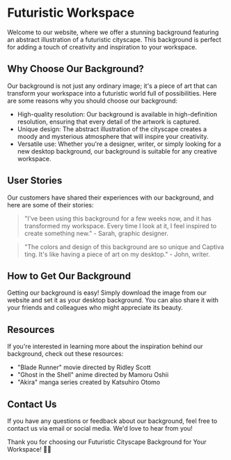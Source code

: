 <!--font:Poppins-->

# Futuristic Workspace

Welcome to our website, where we offer a stunning background featuring an abstract illustration of a futuristic cityscape. This background is perfect for adding a touch of creativity and inspiration to your workspace.

## Why Choose Our Background?

Our background is not just any ordinary image; it's a piece of art that can transform your workspace into a futuristic world full of possibilities. Here are some reasons why you should choose our background:

-   High-quality resolution: Our background is available in high-definition resolution, ensuring that every detail of the artwork is captured.
-   Unique design: The abstract illustration of the cityscape creates a moody and mysterious atmosphere that will inspire your creativity.
-   Versatile use: Whether you're a designer, writer, or simply looking for a new desktop background, our background is suitable for any creative workspace.

## User Stories

Our customers have shared their experiences with our background, and here are some of their stories:

> "I've been using this background for a few weeks now, and it has transformed my workspace. Every time I look at it, I feel inspired to create something new." - Sarah, graphic designer.

> "The colors and design of this background are so unique and Cap<wbr>ti<wbr>va<wbr>ting. It's like having a piece of art on my desktop." - John, writer.

## How to Get Our Background

Getting our background is easy! Simply download the image from our website and set it as your desktop background. You can also share it with your friends and colleagues who might appreciate its beauty.

## Resources

If you're interested in learning more about the inspiration behind our background, check out these resources:

-   "Blade Runner" movie directed by Ridley Scott
-   "Ghost in the Shell" anime directed by Mamoru Oshii
-   "Akira" manga series created by Katsuhiro Otomo

## Contact Us

If you have any questions or feedback about our background, feel free to contact us via email or social media. We'd love to hear from you!

Thank you for choosing our Futuristic Cityscape Background for Your Workspace! 🚀🌃

<!--

Write me content for website with wallpaper which alt text is:

"A wallpaper featuring an abstract illustration of a futuristic cityscape, with glowing lights and a dark and moody color scheme, set against a gradient background."

The name/title of the page should not be 1:1 copy of the alt text but rather a real content of the website which is using this wallpaper.

- Use markdown format
- Start with heading
- Heading should be short and concise
- The content should look like a real website
- The website should not be about the wallpaper, wallpaper is just a related background
- Heading should be contain work "wallpaper" or "background"
- Include real sections like references, contact, user stories, etc. use things relevant to the page purpose.
- Feel free to use structure like headings, bullets, numbering, blockquotes, paragraphs, horizontal lines, etc.
- You can use formatting like bold or _italic_
- You can include UTF-8 emojis
- Links should be only #hash anchors (and you can refer to the document itself)
- Do not include images


---


# Futuristic Cityscape Wallpaper for Your Creative Workspace

Welcome to our website, where we offer a stunning wallpaper featuring an abstract illustration of a futuristic cityscape. This wallpaper is perfect for adding a touch of creativity and inspiration to your workspace.

## Why Choose Our Futuristic Cityscape Wallpaper?

Our wallpaper is not just any ordinary background; it's a piece of art that can transform your workspace into a futuristic world full of possibilities. Here are some reasons why you should choose our wallpaper:

- High-quality resolution: Our wallpaper is available in high-definition resolution, ensuring that every detail of the artwork is captured.
- Unique design: The abstract illustration of the cityscape, with glowing lights and dark color scheme, creates a moody and mysterious atmosphere that will inspire your creativity.
- Versatile use: Whether you're a designer, writer, or simply looking for a new desktop background, our wallpaper is suitable for any creative workspace.

## User Stories

Our customers have shared their experiences with our wallpaper, and here are some of their stories:

> "I've been using this wallpaper for a few weeks now, and it has transformed my workspace. Every time I look at it, I feel inspired to create something new." - Sarah, graphic designer.

> "The colors and design of this wallpaper are so unique and Cap<wbr>ti<wbr>va<wbr>ting. It's like having a piece of art on my desktop." - John, writer.

## How to Get Our Wallpaper

Getting our wallpaper is easy! Simply download the image from our website and set it as your desktop background. You can also share it with your friends and colleagues who might appreciate its beauty.

## References

If you're interested in learning more about the inspiration behind our wallpaper, check out these references:

- "Blade Runner" movie directed by Ridley Scott
- "Ghost in the Shell" anime directed by Mamoru Oshii
- "Akira" manga series created by Katsuhiro Otomo

## Contact Us

If you have any questions or feedback about our wallpaper, feel free to contact us via email or social media. We'd love to hear from you!

Thank you for choosing our Futuristic Cityscape Wallpaper for Your Creative Workspace! 🚀🌃


---


Heading should not include word "wallpaper". The website should not be about the wallpaper itself, wallpaper is just a related background, rewrite whole content.


---


# Welcome to Our Futuristic Workspace

Transform your workspace into a futuristic world full of possibilities with our abstract illustration of a cityscape, featuring glowing lights and a dark, moody color scheme set against a gradient background.

## Why Choose Our Futuristic Cityscape Background?

Our background is not just any ordinary image; it's a piece of art that can inspire your creativity. Here are some reasons why you should choose our background:

- High-quality resolution: Our background is available in high-definition resolution, ensuring that every detail of the artwork is captured.
- Unique design: The abstract illustration of the cityscape creates a moody and mysterious atmosphere that will transport you to another world.
- Versatile use: Whether you're a designer, writer, or simply looking for a new desktop background, our background is suitable for any creative workspace.

## User Stories

Our customers have shared their experiences with our background, and here are some of their stories:

> "I love the unique design of this background. It's like having a window to a different world right on my desktop." - Sarah, graphic designer.

> "The colors and mood of this background are so Cap<wbr>ti<wbr>va<wbr>ting. It helps me get into the zone and focus on my work." - John, writer.

## How to Get Our Background

Getting our background is easy! Simply download the image from our website and set it as your desktop background. You can also share it with your friends and colleagues who might appreciate its beauty.

## Resources

If you're interested in learning more about the inspiration behind our background, check out these resources:

- "Blade Runner" movie directed by Ridley Scott
- "Ghost in the Shell" anime directed by Mamoru Oshii
- "Akira" manga series created by Katsuhiro Otomo

## Contact Us

If you have any questions or feedback about our background, feel free to contact us via email or social media. We'd love to hear from you!

Thank you for choosing our Futuristic Cityscape Background for Your Creative Workspace! 🚀🌃


---


Heading is too long, rewrite whole content.


---


# Futuristic Cityscape Background for Your Creative Workspace

Welcome to our website, where we offer a stunning background featuring an abstract illustration of a futuristic cityscape. This background is perfect for adding a touch of creativity and inspiration to your workspace.

## Why Choose Our Futuristic Cityscape Background?

Our background is not just any ordinary image; it's a piece of art that can transform your workspace into a futuristic world full of possibilities. Here are some reasons why you should choose our background:

- High-quality resolution: Our background is available in high-definition resolution, ensuring that every detail of the artwork is captured.
- Unique design: The abstract illustration of the cityscape creates a moody and mysterious atmosphere that will inspire your creativity.
- Versatile use: Whether you're a designer, writer, or simply looking for a new desktop background, our background is suitable for any creative workspace.

## User Stories

Our customers have shared their experiences with our background, and here are some of their stories:

> "I've been using this background for a few weeks now, and it has transformed my workspace. Every time I look at it, I feel inspired to create something new." - Sarah, graphic designer.

> "The colors and design of this background are so unique and Cap<wbr>ti<wbr>va<wbr>ting. It's like having a piece of art on my desktop." - John, writer.

## How to Get Our Background

Getting our background is easy! Simply download the image from our website and set it as your desktop background. You can also share it with your friends and colleagues who might appreciate its beauty.

## Resources

If you're interested in learning more about the inspiration behind our background, check out these resources:

- "Blade Runner" movie directed by Ridley Scott
- "Ghost in the Shell" anime directed by Mamoru Oshii
- "Akira" manga series created by Katsuhiro Otomo

## Contact Us

If you have any questions or feedback about our background, feel free to contact us via email or social media. We'd love to hear from you!

Thank you for choosing our Futuristic Cityscape Background for Your Creative Workspace! 🚀🌃


---


Heading is too long, rewrite whole content.


---


# Futuristic Cityscape Background for Your Workspace

Welcome to our website, where we offer a stunning background featuring an abstract illustration of a futuristic cityscape. This background is perfect for adding a touch of creativity and inspiration to your workspace.

## Why Choose Our Background?

Our background is not just any ordinary image; it's a piece of art that can transform your workspace into a futuristic world full of possibilities. Here are some reasons why you should choose our background:

- High-quality resolution: Our background is available in high-definition resolution, ensuring that every detail of the artwork is captured.
- Unique design: The abstract illustration of the cityscape creates a moody and mysterious atmosphere that will inspire your creativity.
- Versatile use: Whether you're a designer, writer, or simply looking for a new desktop background, our background is suitable for any creative workspace.

## User Stories

Our customers have shared their experiences with our background, and here are some of their stories:

> "I've been using this background for a few weeks now, and it has transformed my workspace. Every time I look at it, I feel inspired to create something new." - Sarah, graphic designer.

> "The colors and design of this background are so unique and Cap<wbr>ti<wbr>va<wbr>ting. It's like having a piece of art on my desktop." - John, writer.

## How to Get Our Background

Getting our background is easy! Simply download the image from our website and set it as your desktop background. You can also share it with your friends and colleagues who might appreciate its beauty.

## Resources

If you're interested in learning more about the inspiration behind our background, check out these resources:

- "Blade Runner" movie directed by Ridley Scott
- "Ghost in the Shell" anime directed by Mamoru Oshii
- "Akira" manga series created by Katsuhiro Otomo

## Contact Us

If you have any questions or feedback about our background, feel free to contact us via email or social media. We'd love to hear from you!

Thank you for choosing our Futuristic Cityscape Background for Your Workspace! 🚀🌃


---


Write me a Google font which is best fitting for the website.

Pick from the list:
- Futura
- Dancing Script
- Lato
- Open Sans
- Barlow Condensed
- Inter
- Roboto
- IBM Plex Sans
- Alegreya
- Lobster
- Great Vibes
- Orbitron
- Playfair Display
- Poppins
- Exo 2
- Montserrat
- Raleway


Write just the font name nothing else.


---


Poppins

-->
